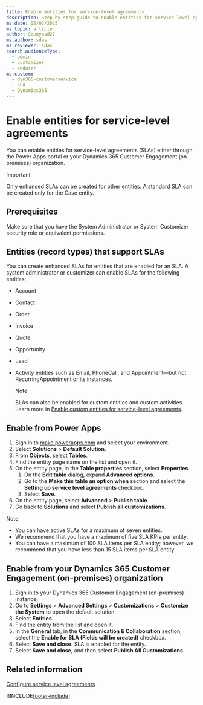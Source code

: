```yaml
---
title: Enable entities for service-level agreements
description: Step-by-step guide to enable entities for service-level agreements (SLAs) in Dynamics 365 Customer Service, including prerequisites and supported entities.
ms.date: 05/02/2025
ms.topic: article
author: Soumyasd27
ms.author: sdas
ms.reviewer: sdas
search.audienceType: 
  - admin
  - customizer
  - enduser
ms.custom: 
  - dyn365-customerservice
  - SLA
  - Dynamics365
---
```


# Enable entities for service-level agreements

You can enable entities for service-level agreements (SLAs) either through the Power Apps portal or your Dynamics 365 Customer Engagement (on-premises) organization.
  
> [!IMPORTANT]
> Only enhanced SLAs can be created for other entities. A standard SLA can be created only for the Case entity.

## Prerequisites

Make sure that you have the System Administrator or System Customizer security role or equivalent permissions.

## Entities (record types) that support SLAs

You can create enhanced SLAs for entities that are enabled for an SLA. A system administrator or customizer can enable SLAs for the following entities:  

- Account  
- Contact  
- Order  
- Invoice  
- Quote  
- Opportunity  
- Lead

- Activity entities such as Email, PhoneCall, and Appointment&mdash;but not RecurringAppointment or its instances.  

  > [!NOTE]
  > SLAs can also be enabled for custom entities and custom activities. Learn more in [Enable custom entities for service-level agreements](enable-custom-entities-sla.md#enable-custom-entities-for-service-level-agreements).
  
## Enable from Power Apps

1. Sign in to [make.powerapps.com](https://make.powerapps.com) and select your environment.
1. Select **Solutions** > **Default Solution**.
1. From **Objects**, select **Tables**.
1. Find the entity page name on the list and open it.
1. On the entity page, in the **Table properties** section, select **Properties**.
    1. On the **Edit table** dialog, expand **Advanced options**.
    1. Go to the **Make this table an option when** section and select the **Setting up service level agreements** checkbox.
    1. Select **Save**.
1. On the entity page, select **Advanced** > **Publish table**.
1. Go back to **Solutions** and select **Publish all customizations**.
  
> [!NOTE]
> - You can have active SLAs for a maximum of seven entities.
> - We recommend that you have a maximum of five SLA KPIs per entity.
> - You can have a maximum of 100 SLA items per SLA entity; however, we recommend that you have less than 15 SLA items per SLA entity.

## Enable from your Dynamics 365 Customer Engagement (on-premises) organization

1. Sign in to your Dynamics 365 Customer Engagement (on-premises) instance.
1. Go to **Settings** > **Advanced Settings** > **Customizations** > **Customize the System** to open the default solution.
1. Select **Entities**.
1. Find the entity from the list and open it.
1. In the **General** tab, in the **Communication & Collaboration** section, select the **Enable for SLA (Fields will be created)** checkbox.
1. Select **Save and close**. SLA is enabled for the entity.
1. Select **Save and close**, and then select **Publish All Customizations**.
  
## Related information

[Configure service level agreements](define-service-level-agreements.md)


[!INCLUDE[footer-include](../../includes/footer-banner.md)]
